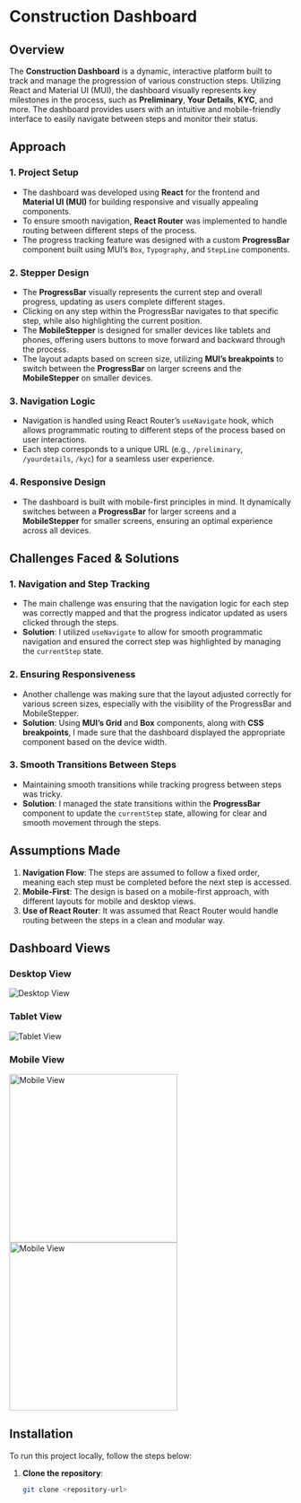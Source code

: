 # Construction Dashboard

## Overview

The **Construction Dashboard** is a dynamic, interactive platform built to track and manage the progression of various construction steps. Utilizing React and Material UI (MUI), the dashboard visually represents key milestones in the process, such as **Preliminary**, **Your Details**, **KYC**, and more. The dashboard provides users with an intuitive and mobile-friendly interface to easily navigate between steps and monitor their status.

## Approach

### 1. **Project Setup**
   - The dashboard was developed using **React** for the frontend and **Material UI (MUI)** for building responsive and visually appealing components.
   - To ensure smooth navigation, **React Router** was implemented to handle routing between different steps of the process.
   - The progress tracking feature was designed with a custom **ProgressBar** component built using MUI’s `Box`, `Typography`, and `StepLine` components.

### 2. **Stepper Design**
   - The **ProgressBar** visually represents the current step and overall progress, updating as users complete different stages.
   - Clicking on any step within the ProgressBar navigates to that specific step, while also highlighting the current position.
   - The **MobileStepper** is designed for smaller devices like tablets and phones, offering users buttons to move forward and backward through the process.
   - The layout adapts based on screen size, utilizing **MUI’s breakpoints** to switch between the **ProgressBar** on larger screens and the **MobileStepper** on smaller devices.

### 3. **Navigation Logic**
   - Navigation is handled using React Router’s `useNavigate` hook, which allows programmatic routing to different steps of the process based on user interactions.
   - Each step corresponds to a unique URL (e.g., `/preliminary`, `/yourdetails`, `/kyc`) for a seamless user experience.

### 4. **Responsive Design**
   - The dashboard is built with mobile-first principles in mind. It dynamically switches between a **ProgressBar** for larger screens and a **MobileStepper** for smaller screens, ensuring an optimal experience across all devices.

## Challenges Faced & Solutions

### 1. **Navigation and Step Tracking**
   - The main challenge was ensuring that the navigation logic for each step was correctly mapped and that the progress indicator updated as users clicked through the steps.
   - **Solution**: I utilized `useNavigate` to allow for smooth programmatic navigation and ensured the correct step was highlighted by managing the `currentStep` state.

### 2. **Ensuring Responsiveness**
   - Another challenge was making sure that the layout adjusted correctly for various screen sizes, especially with the visibility of the ProgressBar and MobileStepper.
   - **Solution**: Using **MUI’s Grid** and **Box** components, along with **CSS breakpoints**, I made sure that the dashboard displayed the appropriate component based on the device width.

### 3. **Smooth Transitions Between Steps**
   - Maintaining smooth transitions while tracking progress between steps was tricky.
   - **Solution**: I managed the state transitions within the **ProgressBar** component to update the `currentStep` state, allowing for clear and smooth movement through the steps.

## Assumptions Made

1. **Navigation Flow**: The steps are assumed to follow a fixed order, meaning each step must be completed before the next step is accessed.
2. **Mobile-First**: The design is based on a mobile-first approach, with different layouts for mobile and desktop views.
3. **Use of React Router**: It was assumed that React Router would handle routing between the steps in a clean and modular way.

## Dashboard Views

### Desktop View
![Desktop View](./public/laptop_1.png)

### Tablet View
![Tablet View](./public/tab_1.png)

### Mobile View
<img src="./public/mobile_1.png" alt="Mobile View" width="300" />
<img src="./public/mobile_2.png" alt="Mobile View" width="300" />

## Installation

To run this project locally, follow the steps below:

1. **Clone the repository**:

   ```bash
   git clone <repository-url>
